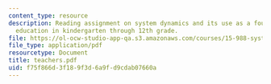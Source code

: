 ```yaml
---
content_type: resource
description: Reading assignment on system dynamics and its use as a foundation underlying
  education in kindergarten through 12th grade.
file: https://ol-ocw-studio-app-qa.s3.amazonaws.com/courses/15-988-system-dynamics-self-study-fall-1998-spring-1999/f75f866d3f189f3d6a9fd9cdab07660a_teachers.pdf
file_type: application/pdf
resourcetype: Document
title: teachers.pdf
uid: f75f866d-3f18-9f3d-6a9f-d9cdab07660a
---
```

